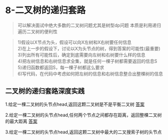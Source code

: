 # 8-二叉树的递归套路
>可以解决面试中绝大多数的二叉树问题尤其是树型dp问题
本质是利用递归遍历二叉树的便利性

>1)假设以X节点为头，假设可以向X左树和X右树要任何信息<br>
2)在上一步的假设下，讨论以X为头节点的树，得到答案的可能性(最重要)<br>
3)列出所有可能性后，确定到底需要向左树和右树要什么样的信息<br>
4)把左树信息和右树信息求全集，就是任何一棵子树都需要返回的信息S<br>
5)递归函数都返回S，每一棵子树都这么要求<br>
6)写代码，在代码中考虑如何把左树的信息和右树信息整合出整棵树的信息

## 二叉树的递归套路深度实践
1.给定一棵二叉树的头节点head,返回这颗二叉树是不是平衡二叉树
[答案](https://github.com/fimi2008/algorithm-every-day/blob/master/src/main/java/top/lionxxw/learn/algorithm/lesson/day08/IsBalanced.java)

2.给定一棵二叉树的头节点head,任何两个节点之间都存在距离，返回整棵二叉树的最大距离
[答案](https://github.com/fimi2008/algorithm-every-day/blob/master/src/main/java/top/lionxxw/learn/algorithm/lesson/day08/MaxDistance.java)

3.给定一棵二叉树的头节点head,返回这颗二叉树中最大的二叉搜索子树的头节点